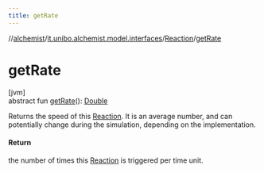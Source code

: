 ```yaml
---
title: getRate
---
```

//[alchemist](../../../index.html)/[it.unibo.alchemist.model.interfaces](../index.html)/[Reaction](index.html)/[getRate](get-rate.html)



# getRate



[jvm]\
abstract fun [getRate](get-rate.html)(): [Double](https://kotlinlang.org/api/latest/jvm/stdlib/kotlin/-double/index.html)



Returns the speed of this [Reaction](index.html). It is an average number, and can potentially change during the simulation, depending on the implementation.



#### Return



the number of times this [Reaction](index.html) is triggered per time unit.




